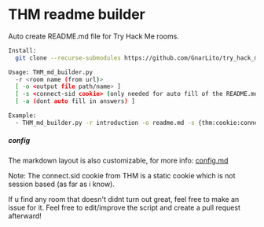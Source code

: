 
# THM readme builder

Auto create README.md file for Try Hack Me rooms.
```bash
Install:
  git clone --recurse-submodules https://github.com/GnarLito/try_hack_me_readme_builder.git
```
```bash
Usage: THM_md_builder.py 
  -r <room name (from url)> 
  [ -o <output file path/name> ]
  [ -s <connect-sid cookie> (only needed for auto fill of the README.md) ]
  [ -a (dont auto fill in answers) ]
```
```bash
Example: 
  - THM_md_builder.py -r introduction -o readme.md -s {thm:cookie:connect-sid}
```
##### config
The markdown layout is also customizable, for more info: [config.md](./config.md)



Note:
  The connect.sid cookie from THM is a static cookie which is not session based (as far as i know).

If u find any room that doesn't didnt turn out great, feel free to make an issue for it.
Feel free to edit/improve the script and create a pull request afterward!
